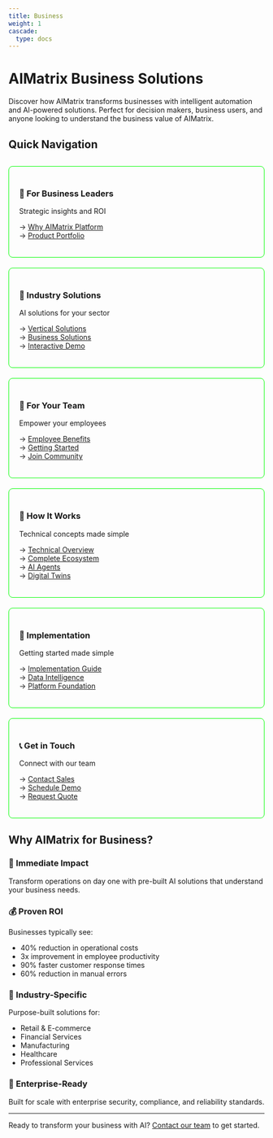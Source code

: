```yaml
---
title: Business
weight: 1
cascade:
  type: docs
---
```


# AIMatrix Business Solutions

Discover how AIMatrix transforms businesses with intelligent automation and AI-powered solutions. Perfect for decision makers, business users, and anyone looking to understand the business value of AIMatrix.

## Quick Navigation

<div style="display: grid; grid-template-columns: repeat(auto-fit, minmax(250px, 1fr)); gap: 20px; margin: 30px 0;">
  
  <div style="border: 1px solid #00ff00; padding: 20px; border-radius: 8px;">
    <h3>💼 For Business Leaders</h3>
    <p>Strategic insights and ROI</p>
    <ul style="list-style: none; padding: 0;">
      <li>→ <a href="/business/why-aimatrix/">Why AIMatrix Platform</a></li>
      <li>→ <a href="/business/products/">Product Portfolio</a></li>
    </ul>
  </div>

  <div style="border: 1px solid #00ff00; padding: 20px; border-radius: 8px;">
    <h3>🏢 Industry Solutions</h3>
    <p>AI solutions for your sector</p>
    <ul style="list-style: none; padding: 0;">
      <li>→ <a href="/business/vertical-solutions/">Vertical Solutions</a></li>
      <li>→ <a href="/business/solutions/">Business Solutions</a></li>
      <li>→ <a href="/business/demo/">Interactive Demo</a></li>
    </ul>
  </div>

  <div style="border: 1px solid #00ff00; padding: 20px; border-radius: 8px;">
    <h3>👥 For Your Team</h3>
    <p>Empower your employees</p>
    <ul style="list-style: none; padding: 0;">
      <li>→ <a href="/business/employees/">Employee Benefits</a></li>
      <li>→ <a href="/business/getting-started/">Getting Started</a></li>
      <li>→ <a href="/business/community/">Join Community</a></li>
    </ul>
  </div>

  <div style="border: 1px solid #00ff00; padding: 20px; border-radius: 8px;">
    <h3>🔧 How It Works</h3>
    <p>Technical concepts made simple</p>
    <ul style="list-style: none; padding: 0;">
      <li>→ <a href="/business/how-it-works/">Technical Overview</a></li>
      <li>→ <a href="/business/how-it-works/complete-ecosystem/">Complete Ecosystem</a></li>
      <li>→ <a href="/business/how-it-works/ai-agents-explained/">AI Agents</a></li>
      <li>→ <a href="/business/how-it-works/digital-twins-explained/">Digital Twins</a></li>
    </ul>
  </div>

  <div style="border: 1px solid #00ff00; padding: 20px; border-radius: 8px;">
    <h3>🚀 Implementation</h3>
    <p>Getting started made simple</p>
    <ul style="list-style: none; padding: 0;">
      <li>→ <a href="/business/implementation/">Implementation Guide</a></li>
      <li>→ <a href="/business/how-it-works/data-intelligence/">Data Intelligence</a></li>
      <li>→ <a href="/business/how-it-works/platform-architecture/">Platform Foundation</a></li>
    </ul>
  </div>

  <div style="border: 1px solid #00ff00; padding: 20px; border-radius: 8px;">
    <h3>📞 Get in Touch</h3>
    <p>Connect with our team</p>
    <ul style="list-style: none; padding: 0;">
      <li>→ <a href="/business/contact/">Contact Sales</a></li>
      <li>→ <a href="/business/demo/">Schedule Demo</a></li>
      <li>→ <a href="/business/solutions/">Request Quote</a></li>
    </ul>
  </div>

</div>

## Why AIMatrix for Business?

### 🚀 Immediate Impact
Transform operations on day one with pre-built AI solutions that understand your business needs.

### 💰 Proven ROI
Businesses typically see:
- 40% reduction in operational costs
- 3x improvement in employee productivity  
- 90% faster customer response times
- 60% reduction in manual errors

### 🎯 Industry-Specific
Purpose-built solutions for:
- Retail & E-commerce
- Financial Services
- Manufacturing
- Healthcare
- Professional Services

### 🔐 Enterprise-Ready
Built for scale with enterprise security, compliance, and reliability standards.

---

Ready to transform your business with AI? [Contact our team](/business/contact/) to get started.